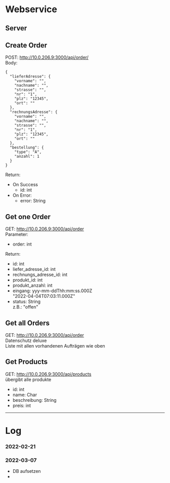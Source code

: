 # Webservice


## Server


## Create Order
POST: http://10.0.206.9:3000/api/order/ \
Body:
```json5
{
  "lieferAdresse": {
    "vorname": "",
    "nachname": "",
    "strasse": "",
    "nr": "1",
    "plz": "12345",
    "ort": ""
  },
  "rechnungsAdresse": {
    "vorname": "",
    "nachname": "",
    "strasse": "",
    "nr": "1",
    "plz": "12345",
    "ort": ""
  },
  "bestellung": {
    "type": "A",
    "anzahl": 1
  }
}
```
Return:
* On Success
  * id: int 
* On Error:
  * error: String 

## Get one Order
GET: http://10.0.206.9:3000/api/order \
Parameter:

* order: int  

Return:
* id: int
* liefer_adresse_id: int
* rechnungs_adresse_id: int
* produkt_id: int
* produkt_anzahl: int
* eingang: yyy-mm-ddThh:mm:ss.000Z\
  "2022-04-04T07:03:11.000Z"
* status: String \
z.B.: "offen"

## Get all Orders
GET: http://10.0.206.9:3000/api/order \
Datenschutz deluxe \
Liste mit allen vorhandenen Aufträgen wie oben 

## Get Products
GET: http://10.0.206.9:3000/api/products \
übergibt alle produkte 
* id: int
* name: Char 
* beschreibung: String
* preis: int

---
# Log

### 2022-02-21

### 2022-03-07

- DB aufsetzen
- 

